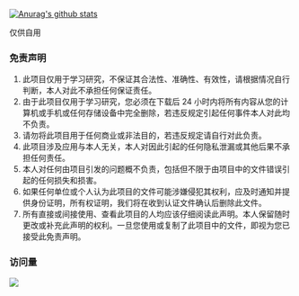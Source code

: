 [![Anurag's github stats](https://github-readme-stats.vercel.app/api?username=MisterGlasses&show_icons=true)](https://github.com/anuraghazra/github-readme-stats)

仅供自用

### 免责声明

1. 此项目仅用于学习研究，不保证其合法性、准确性、有效性，请根据情况自行判断，本人对此不承担任何保证责任。
2. 由于此项目仅用于学习研究，您必须在下载后 24 小时内将所有内容从您的计算机或手机或任何存储设备中完全删除，若违反规定引起任何事件本人对此均不负责。
3. 请勿将此项目用于任何商业或非法目的，若违反规定请自行对此负责。
4. 此项目涉及应用与本人无关，本人对因此引起的任何隐私泄漏或其他后果不承担任何责任。
5. 本人对任何由项目引发的问题概不负责，包括但不限于由项目中的文件错误引起的任何损失和损害。
6. 如果任何单位或个人认为此项目的文件可能涉嫌侵犯其权利，应及时通知并提供身份证明，所有权证明，我们将在收到认证文件确认后删除此文件。
7. 所有直接或间接使用、查看此项目的人均应该仔细阅读此声明。本人保留随时更改或补充此声明的权利。一旦您使用或复制了此项目中的文件，即视为您已接受此免责声明。

### 访问量

![](http://profile-counter.glitch.me/MisterGlasses/count.svg)
